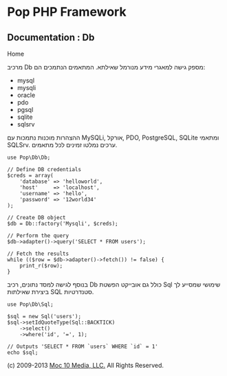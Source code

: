 Pop PHP Framework
=================

Documentation : Db
------------------

Home

מרכיב Db מספק גישה למאגרי מידע מנורמל שאילתא. המתאמים הנתמכים הם:

-   mysql
-   mysqli
-   oracle
-   pdo
-   pgsql
-   sqlite
-   sqlsrv

ההצהרות מוכנות נתמכות עם MySQLi, אורקל, PDO, PostgreSQL, SQLite ומתאמי
SQLSrv. ערכים נמלטו זמינים לכל מתאמים.

    use Pop\Db\Db;

    // Define DB credentials
    $creds = array(
        'database' => 'helloworld',
        'host'     => 'localhost',
        'username' => 'hello',
        'password' => '12world34'
    );

    // Create DB object
    $db = Db::factory('Mysqli', $creds);

    // Perform the query
    $db->adapter()->query('SELECT * FROM users');

    // Fetch the results
    while (($row = $db->adapter()->fetch()) != false) {
        print_r($row);
    }

בנוסף לגישה למסד נתונים, רכיב Db כולל גם אובייקט הפשטת Sql שימושי שמסייע
לך ביצירת שאילתות SQL סטנדרטיות.

    use Pop\Db\Sql;

    $sql = new Sql('users');
    $sql->setIdQuoteType(Sql::BACKTICK)
        ->select()
        ->where('id', '=', 1);

    // Outputs 'SELECT * FROM `users` WHERE `id` = 1'
    echo $sql;

\(c) 2009-2013 [Moc 10 Media, LLC.](http://www.moc10media.com) All
Rights Reserved.
